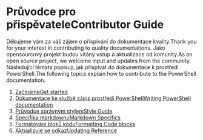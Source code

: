# <a name="contributor-guide"></a><span data-ttu-id="5388d-101">Průvodce pro přispěvatele</span><span class="sxs-lookup"><span data-stu-id="5388d-101">Contributor Guide</span></span>

<span data-ttu-id="5388d-102">Děkujeme vám za váš zájem o přispívání do dokumentace kvality.</span><span class="sxs-lookup"><span data-stu-id="5388d-102">Thank you for your interest in contributing to quality documentations.</span></span>
<span data-ttu-id="5388d-103">Jako opensourcový projekt budou vítány vstup a aktualizace od komunity.</span><span class="sxs-lookup"><span data-stu-id="5388d-103">As an open source project, we welcome input and updates from the community.</span></span>
<span data-ttu-id="5388d-104">Následující témata popisují, jak přispívat do dokumentace k prostředí PowerShell.</span><span class="sxs-lookup"><span data-stu-id="5388d-104">The following topics explain how to contribute to the PowerShell documentation.</span></span>

1. [<span data-ttu-id="5388d-105">Začínáme</span><span class="sxs-lookup"><span data-stu-id="5388d-105">Get started</span></span>](./contributing/1-GET-STARTED.md)
2. [<span data-ttu-id="5388d-106">Dokumentace ke službě zápis prostředí PowerShell</span><span class="sxs-lookup"><span data-stu-id="5388d-106">Writing PowerShell documentation</span></span>](./contributing/2-WRITING.md)
3. [<span data-ttu-id="5388d-107">Průvodce správným stylem</span><span class="sxs-lookup"><span data-stu-id="5388d-107">Style Guide</span></span>](./contributing/3-STYLE-GUIDE.md)
4. [<span data-ttu-id="5388d-108">Specifika markdownu</span><span class="sxs-lookup"><span data-stu-id="5388d-108">Markdown Specifics</span></span>](./contributing/4-MARKDOWN-SPECIFICS.md)
5. [<span data-ttu-id="5388d-109">Formátování bloků kódu</span><span class="sxs-lookup"><span data-stu-id="5388d-109">Formatting Code blocks</span></span>](./contributing/5-FORMATTING-CODE.md)
6. [<span data-ttu-id="5388d-110">Aktualizuje se odkaz</span><span class="sxs-lookup"><span data-stu-id="5388d-110">Updating Reference</span></span>](./contributing/6-UPDATING-REFERENCE.md)